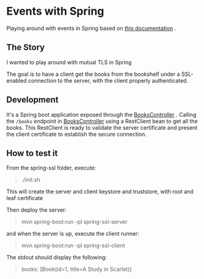 # Events with Spring

Playing around with events in Spring based
on [this documentation](https://spring.io/blog/2023/06/07/securing-spring-boot-applications-with-ssl)
.

## The Story

I wanted to play around with mutual TLS in Spring

The goal is to have a client get the books from the bookshelf under a SSL-enabled connection to the server, with the
client properly authenticated.

## Development

It's a Spring boot application exposed through
the [BooksController](spring-ssl-server/src/main/java/com/pedrodovale/experimentingwith/spring/ssl/server/controller/BookController.java)
.
Calling the `/books` endpoint in [BooksController](spring-ssl-client/src/main/java/com/pedrodovale/experimentingwith/spring/ssl/client/SpringSslClientApplication.java)
using a RestClient bean to get all the books. This RestClient is ready to validate the server certificate and present
the client certificate to establish the secure connection. 

## How to test it

From the spring-ssl folder, execute:

> ./init.sh

This will create the server and client keystore and truststore, with root and leaf certificate

Then deploy the server:
> mvn spring-boot:run -pl spring-ssl-server

and when the server is up, execute the client runner:

> mvn spring-boot:run -pl spring-ssl-client

The stdout should display the following:

> books: [Book(id=1, title=A Study in Scarlet)]